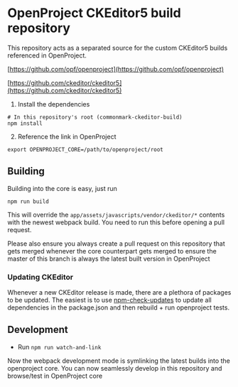 # OpenProject CKEditor5 build repository

This repository acts as a separated source for the custom CKEditor5 builds referenced in OpenProject.


[https://github.com/opf/openproject](https://github.com/opf/openproject)

[https://github.com/ckeditor/ckeditor5](https://github.com/ckeditor/ckeditor5)



1. Install the dependencies

```
# In this repository's root (commonmark-ckeditor-build)
npm install
```

2. Reference the link in OpenProject

```
export OPENPROJECT_CORE=/path/to/openproject/root
```



## Building



Building into the core is easy, just run

`npm run build`



This will override the `app/assets/javascripts/vendor/ckeditor/*` contents with the newest webpack build. You need to run this before opening a pull request.

Please also ensure you always create a pull request on this repository that gets merged whenever the core counterpart gets merged to ensure the master of this branch is always the latest built version in OpenProject



### Updating CKEditor

Whenever a new CKEditor release is made, there are a plethora of packages to be updated. The easiest is to use [npm-check-updates](https://www.npmjs.com/package/npm-check-updates) to update all dependencies in the package.json and then rebuild + run openproject tests.



## Development

- Run `npm run watch-and-link`

Now the webpack development mode is symlinking the latest builds into the openproject core. You can now seamlessly develop in this repository and browse/test in OpenProject core



